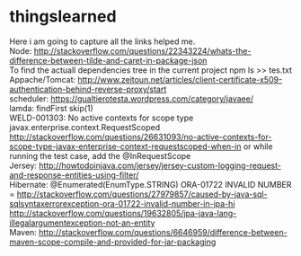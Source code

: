 # thingslearned
Here i am going to capture all the links helped me.
<br>
Node:
http://stackoverflow.com/questions/22343224/whats-the-difference-between-tilde-and-caret-in-package-json
<br>
To find the actuall dependencies tree in the current project
npm ls >> tes.txt
<br>
Appache/Tomcat:
http://www.zeitoun.net/articles/client-certificate-x509-authentication-behind-reverse-proxy/start
<br>
scheduler:
https://gualtierotesta.wordpress.com/category/javaee/
<br>
lamda:
findFirst
skip(1)
<br>
WELD-001303: No active contexts for scope type javax.enterprise.context.RequestScoped
http://stackoverflow.com/questions/26631093/no-active-contexts-for-scope-type-javax-enterprise-context-requestscoped-when-in
or 
while running the test case,
add the @InRequestScope
<br>
Jersey:
http://howtodoinjava.com/jersey/jersey-custom-logging-request-and-response-entities-using-filter/
<br>
Hibernate:
@Enumerated(EnumType.STRING) ORA-01722 INVALID NUMBER = http://stackoverflow.com/questions/27979857/caused-by-java-sql-sqlsyntaxerrorexception-ora-01722-invalid-number-in-jpa-hi
<br>
http://stackoverflow.com/questions/19632805/jpa-java-lang-illegalargumentexception-not-an-entity
<br>
Maven:
http://stackoverflow.com/questions/6646959/difference-between-maven-scope-compile-and-provided-for-jar-packaging
<br>
